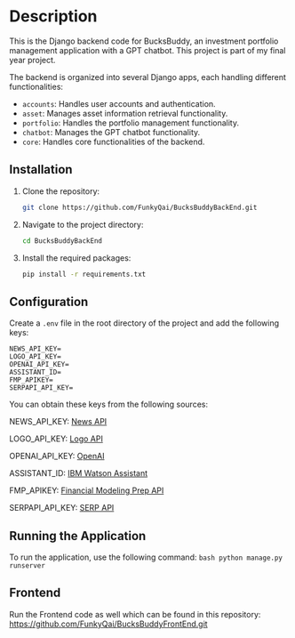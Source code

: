 # Description

This is the Django backend code for BucksBuddy, an investment portfolio management application with a GPT chatbot. This project is part of my final year project.

The backend is organized into several Django apps, each handling different functionalities:

- `accounts`: Handles user accounts and authentication.
- `asset`: Manages asset information retrieval functionality.
- `portfolio`: Handles the portfolio management functionality.
- `chatbot`: Manages the GPT chatbot functionality.
- `core`: Handles core functionalities of the backend.


## Installation

1. Clone the repository:
    ```bash
    git clone https://github.com/FunkyQai/BucksBuddyBackEnd.git
    ```

2. Navigate to the project directory:
    ```bash
    cd BucksBuddyBackEnd
    ```

3. Install the required packages:
    ```bash
    pip install -r requirements.txt
    ```


## Configuration

Create a `.env` file in the root directory of the project and add the following keys:

```properties
NEWS_API_KEY=
LOGO_API_KEY=
OPENAI_API_KEY=
ASSISTANT_ID=
FMP_APIKEY=
SERPAPI_API_KEY=
```

You can obtain these keys from the following sources:

NEWS_API_KEY: [News API](https://www.marketaux.com/)

LOGO_API_KEY: [Logo API](https://api-ninjas.com/)

OPENAI_API_KEY: [OpenAI](https://openai.com/)

ASSISTANT_ID: [IBM Watson Assistant](https://platform.openai.com/playground)

FMP_APIKEY: [Financial Modeling Prep API](https://site.financialmodelingprep.com/developer/docs)

SERPAPI_API_KEY: [SERP API](https://www.searchapi.io/?gad_source=1&gclid=Cj0KCQjwn7mwBhCiARIsAGoxjaJoo6bl1kYLjjjMIIw3NgVwbDFpTLHCk_b-rIpGdHDh94aa2hsiMMUaAo3PEALw_wcB)



## Running the Application

To run the application, use the following command:
    ```bash
    python manage.py runserver
    ```


## Frontend

Run the Frontend code as well which can be found in this repository:
https://github.com/FunkyQai/BucksBuddyFrontEnd.git
